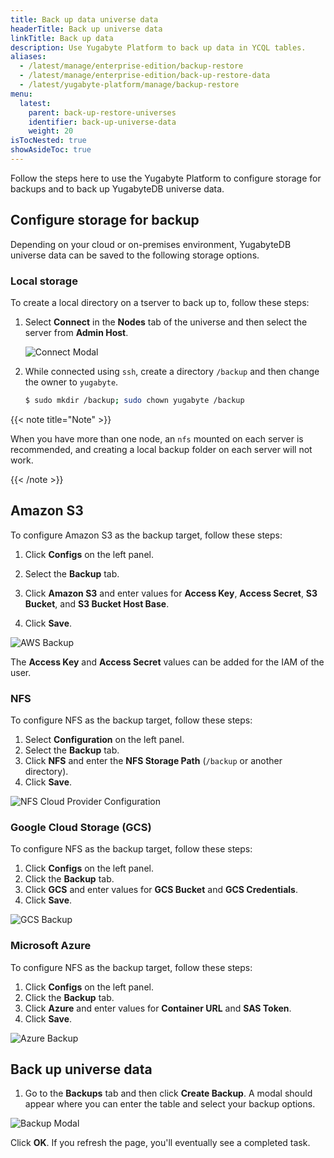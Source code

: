 ```yaml
---
title: Back up data universe data
headerTitle: Back up universe data
linkTitle: Back up data
description: Use Yugabyte Platform to back up data in YCQL tables.
aliases:
  - /latest/manage/enterprise-edition/backup-restore
  - /latest/manage/enterprise-edition/back-up-restore-data
  - /latest/yugabyte-platform/manage/backup-restore
menu:
  latest:
    parent: back-up-restore-universes
    identifier: back-up-universe-data
    weight: 20
isTocNested: true
showAsideToc: true
---
```


Follow the steps here to use the Yugabyte Platform to configure storage for backups and to back up YugabyteDB universe data.

## Configure storage for backup

Depending on your cloud or on-premises environment, YugabyteDB universe data can be saved to the following storage options.

### Local storage

To create a local directory on a tserver to back up to, follow these steps:

1. Select **Connect** in the **Nodes** tab of the universe and then select the server from **Admin Host**.

    ![Connect Modal](/images/ee/br-connect-modal.png)

2. While connected using `ssh`, create a directory `/backup` and then change the owner to `yugabyte`.

    ```sh
    $ sudo mkdir /backup; sudo chown yugabyte /backup
    ```

{{< note title="Note" >}}

When you have more than one node, an `nfs` mounted on each server is recommended, and
creating a local backup folder on each server will not work.

{{< /note >}}

## Amazon S3

To configure Amazon S3 as the backup target, follow these steps:

1. Click **Configs** on the left panel.
2. Select the **Backup** tab.
3. Click **Amazon S3** and enter values for **Access Key**, **Access Secret**, **S3 Bucket**, and **S3 Bucket Host Base**.

4. Click **Save**.

![AWS Backup](/images/ee/cloud-provider-configuration-backup-aws.png)

The **Access Key** and **Access Secret** values can be added for the IAM of the user.

### NFS

To configure NFS as the backup target, follow these steps:

1. Select **Configuration** on the left panel.
2. Select the **Backup** tab.
3. Click **NFS** and enter the **NFS Storage Path** (`/backup` or another directory).
4. Click **Save**.

![NFS Cloud Provider Configuration](/images/ee/cloud-provider-configuration-backup-nfs.png)

### Google Cloud Storage (GCS)

To configure NFS as the backup target, follow these steps:

1. Click **Configs** on the left panel.
2. Click the **Backup** tab.
3. Click **GCS** and enter values for **GCS Bucket** and **GCS Credentials**.
4. Click **Save**.

![GCS Backup](/images/ee/cloud-provider-configuration-backup-gcs.png)

### Microsoft Azure

To configure NFS as the backup target, follow these steps:

1. Click **Configs** on the left panel.
2. Click the **Backup** tab.
3. Click **Azure** and enter values for **Container URL** and **SAS Token**.
4. Click **Save**.

![Azure Backup](/images/ee/cloud-provider-configuration-backup-azure.png)

## Back up universe data

1. Go to the **Backups** tab and then click **Create Backup**. A modal should appear where you can
enter the table and select your backup options. 

![Backup Modal](/images/ee/create-backup-modal.png)

Click **OK**. If you refresh the page, you'll eventually see a completed task.

